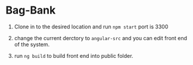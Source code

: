 # Bag-Bank

1. Clone in to the desired location and 
run   ```npm start``` port is 3300

2. change the current derctory to ```angular-src``` and you can edit front end of the system.

3. run ```ng build``` to build front end into public folder. 
